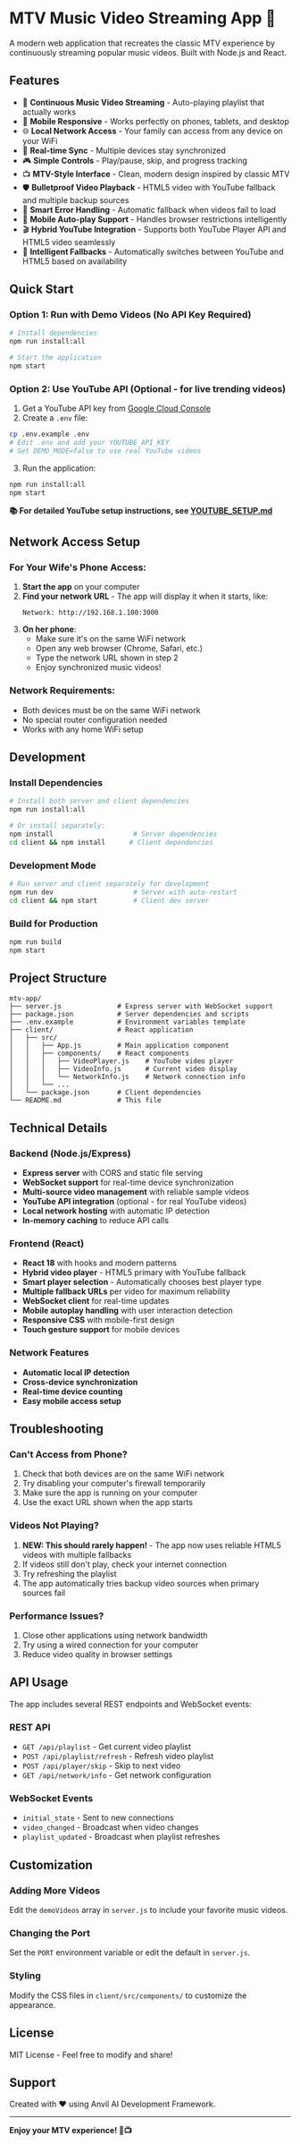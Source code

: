 # MTV Music Video Streaming App 🎵

A modern web application that recreates the classic MTV experience by continuously streaming popular music videos. Built with Node.js and React.

## Features

- 🎵 **Continuous Music Video Streaming** - Auto-playing playlist that actually works
- 📱 **Mobile Responsive** - Works perfectly on phones, tablets, and desktop
- 🌐 **Local Network Access** - Your family can access from any device on your WiFi
- 🔄 **Real-time Sync** - Multiple devices stay synchronized
- 🎮 **Simple Controls** - Play/pause, skip, and progress tracking
- 📺 **MTV-Style Interface** - Clean, modern design inspired by classic MTV
- 🛡️ **Bulletproof Video Playback** - HTML5 video with YouTube fallback and multiple backup sources
- 🔧 **Smart Error Handling** - Automatic fallback when videos fail to load
- 📲 **Mobile Auto-play Support** - Handles browser restrictions intelligently
- 🎬 **Hybrid YouTube Integration** - Supports both YouTube Player API and HTML5 video seamlessly
- 🔄 **Intelligent Fallbacks** - Automatically switches between YouTube and HTML5 based on availability

## Quick Start

### Option 1: Run with Demo Videos (No API Key Required)
```bash
# Install dependencies
npm run install:all

# Start the application
npm start
```

### Option 2: Use YouTube API (Optional - for live trending videos)
1. Get a YouTube API key from [Google Cloud Console](https://console.developers.google.com/)
2. Create a `.env` file:
```bash
cp .env.example .env
# Edit .env and add your YOUTUBE_API_KEY
# Set DEMO_MODE=false to use real YouTube videos
```
3. Run the application:
```bash
npm run install:all
npm start
```

**📚 For detailed YouTube setup instructions, see [YOUTUBE_SETUP.md](YOUTUBE_SETUP.md)**

## Network Access Setup

### For Your Wife's Phone Access:

1. **Start the app** on your computer
2. **Find your network URL** - The app will display it when it starts, like:
   ```
   Network: http://192.168.1.100:3000
   ```
3. **On her phone**:
   - Make sure it's on the same WiFi network
   - Open any web browser (Chrome, Safari, etc.)
   - Type the network URL shown in step 2
   - Enjoy synchronized music videos!

### Network Requirements:
- Both devices must be on the same WiFi network
- No special router configuration needed
- Works with any home WiFi setup

## Development

### Install Dependencies
```bash
# Install both server and client dependencies
npm run install:all

# Or install separately:
npm install                    # Server dependencies
cd client && npm install      # Client dependencies
```

### Development Mode
```bash
# Run server and client separately for development
npm run dev                    # Server with auto-restart
cd client && npm start         # Client dev server
```

### Build for Production
```bash
npm run build
npm start
```

## Project Structure

```
mtv-app/
├── server.js              # Express server with WebSocket support
├── package.json           # Server dependencies and scripts
├── .env.example           # Environment variables template
├── client/                # React application
│   ├── src/
│   │   ├── App.js         # Main application component
│   │   ├── components/    # React components
│   │   │   ├── VideoPlayer.js    # YouTube video player
│   │   │   ├── VideoInfo.js      # Current video display
│   │   │   └── NetworkInfo.js    # Network connection info
│   │   └── ...
│   └── package.json       # Client dependencies
└── README.md              # This file
```

## Technical Details

### Backend (Node.js/Express)
- **Express server** with CORS and static file serving
- **WebSocket support** for real-time device synchronization
- **Multi-source video management** with reliable sample videos
- **YouTube API integration** (optional - for real YouTube videos)
- **Local network hosting** with automatic IP detection
- **In-memory caching** to reduce API calls

### Frontend (React)
- **React 18** with hooks and modern patterns
- **Hybrid video player** - HTML5 primary with YouTube fallback
- **Smart player selection** - Automatically chooses best player type
- **Multiple fallback URLs** per video for maximum reliability
- **WebSocket client** for real-time updates
- **Mobile autoplay handling** with user interaction detection
- **Responsive CSS** with mobile-first design
- **Touch gesture support** for mobile devices

### Network Features
- **Automatic local IP detection**
- **Cross-device synchronization**
- **Real-time device counting**
- **Easy mobile access setup**

## Troubleshooting

### Can't Access from Phone?
1. Check that both devices are on the same WiFi network
2. Try disabling your computer's firewall temporarily
3. Make sure the app is running on your computer
4. Use the exact URL shown when the app starts

### Videos Not Playing?
1. **NEW: This should rarely happen!** - The app now uses reliable HTML5 videos with multiple fallbacks
2. If videos still don't play, check your internet connection
3. Try refreshing the playlist
4. The app automatically tries backup video sources when primary sources fail

### Performance Issues?
1. Close other applications using network bandwidth
2. Try using a wired connection for your computer
3. Reduce video quality in browser settings

## API Usage

The app includes several REST endpoints and WebSocket events:

### REST API
- `GET /api/playlist` - Get current video playlist
- `POST /api/playlist/refresh` - Refresh video playlist
- `POST /api/player/skip` - Skip to next video
- `GET /api/network/info` - Get network configuration

### WebSocket Events
- `initial_state` - Sent to new connections
- `video_changed` - Broadcast when video changes
- `playlist_updated` - Broadcast when playlist refreshes

## Customization

### Adding More Videos
Edit the `demoVideos` array in `server.js` to include your favorite music videos.

### Changing the Port
Set the `PORT` environment variable or edit the default in `server.js`.

### Styling
Modify the CSS files in `client/src/components/` to customize the appearance.

## License

MIT License - Feel free to modify and share!

## Support

Created with ❤️ using Anvil AI Development Framework.

---

**Enjoy your MTV experience! 🎵📺**